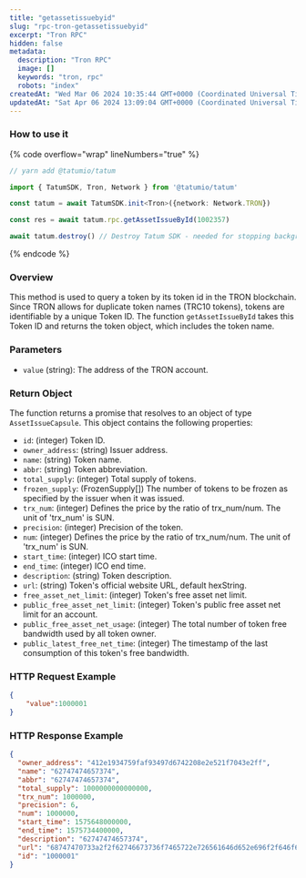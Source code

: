 ```yaml
---
title: "getassetissuebyid"
slug: "rpc-tron-getassetissuebyid"
excerpt: "Tron RPC"
hidden: false
metadata: 
  description: "Tron RPC"
  image: []
  keywords: "tron, rpc"
  robots: "index"
createdAt: "Wed Mar 06 2024 10:35:44 GMT+0000 (Coordinated Universal Time)"
updatedAt: "Sat Apr 06 2024 13:09:04 GMT+0000 (Coordinated Universal Time)"
---
```




### How to use it

{% code overflow="wrap" lineNumbers="true" %}

```typescript
// yarn add @tatumio/tatum

import { TatumSDK, Tron, Network } from '@tatumio/tatum'

const tatum = await TatumSDK.init<Tron>({network: Network.TRON})

const res = await tatum.rpc.getAssetIssueById(1002357)

await tatum.destroy() // Destroy Tatum SDK - needed for stopping background jobs
```

{% endcode %}

### Overview

This method is used to query a token by its token id in the TRON blockchain. Since TRON allows for duplicate token names (TRC10 tokens), tokens are identifiable by a unique Token ID. The function `getAssetIssueById` takes this Token ID and returns the token object, which includes the token name.

### Parameters

- `value` (string): The address of the TRON account.

### Return Object

The function returns a promise that resolves to an object of type `AssetIssueCapsule`. This object contains the following properties:

- `id`: (integer) Token ID.
- `owner_address`: (string) Issuer address.
- `name`: (string) Token name.
- `abbr`: (string) Token abbreviation.
- `total_supply`: (integer) Total supply of tokens.
- `frozen_supply`: (FrozenSupply\[]) The number of tokens to be frozen as specified by the issuer when it was issued.
- `trx_num`: (integer) Defines the price by the ratio of trx\_num/num. The unit of 'trx\_num' is SUN.
- `precision`: (integer) Precision of the token.
- `num`: (integer) Defines the price by the ratio of trx\_num/num. The unit of 'trx\_num' is SUN.
- `start_time`: (integer) ICO start time.
- `end_time`: (integer) ICO end time.
- `description`: (string) Token description.
- `url`: (string) Token's official website URL, default hexString.
- `free_asset_net_limit`: (integer) Token's free asset net limit.
- `public_free_asset_net_limit`: (integer) Token's public free asset net limit for an account.
- `public_free_asset_net_usage`: (integer) The total number of token free bandwidth used by all token owner.
- `public_latest_free_net_time`: (integer) The timestamp of the last consumption of this token's free bandwidth.

### HTTP Request Example

```json
{
    "value":1000001
}
```

### HTTP Response Example

```json
{
  "owner_address": "412e1934759faf93497d6742208e2e521f7043e2ff",
  "name": "62747474657374",
  "abbr": "62747474657374",
  "total_supply": 1000000000000000,
  "trx_num": 1000000,
  "precision": 6,
  "num": 1000000,
  "start_time": 1575648000000,
  "end_time": 1575734400000,
  "description": "62747474657374",
  "url": "68747470733a2f2f62746673736f7465722e726561646d652e696f2f646f63732f686f772d746f2d6765742d737461727465642d776974682d736f746572",
  "id": "1000001"
}
```
